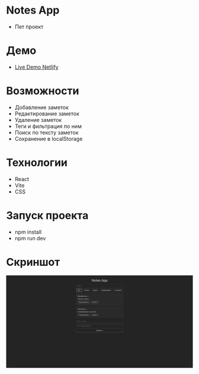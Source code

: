 # Notes App
- Пет проект 

# Демо
- [Live Demo Netlify](https://uniqxxvii-notesapp.netlify.app/)

# Возможности
- Добавление заметок
- Редактирование заметок
- Удаление заметок
- Теги и фильтрация по ним
- Поиск по тексту заметок
- Сохранение в localStorage

# Технологии
- React 
- Vite
- CSS

# Запуск проекта
- npm install
- npm run dev

# Скриншот
![Notes App Screenshot](./public/screenshot.png)